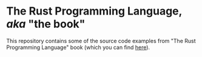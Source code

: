 # The Rust Programming Language, *aka* "the book"

This repository contains some of the source code examples from "The Rust Programming Language" book (which you can find [here](https://doc.rust-lang.org/book/)).
